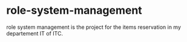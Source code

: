 role-system-management
======================

role system management is the project for the items reservation in my departement IT of ITC.